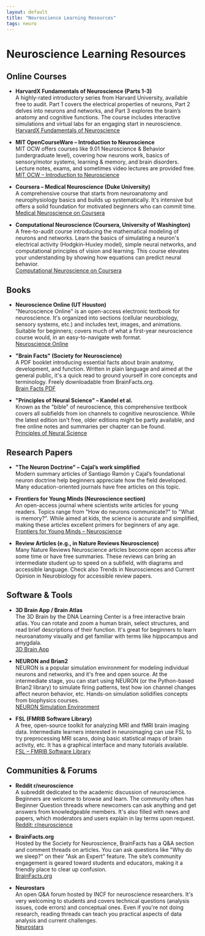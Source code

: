 ```yaml
---
layout: default
title: "Neuroscience Learning Resources"
tags: neuro
---
```



# Neuroscience Learning Resources

## Online Courses

- **HarvardX Fundamentals of Neuroscience (Parts 1-3)**  
  A highly-rated introductory series from Harvard University, available free to audit. Part 1 covers the electrical properties of neurons, Part 2 delves into neurons and networks, and Part 3 explores the brain’s anatomy and cognitive functions. The course includes interactive simulations and virtual labs for an engaging start in neuroscience.  
  [HarvardX Fundamentals of Neuroscience](https://pll.harvard.edu/course/fundamentals-neuroscience)

- **MIT OpenCourseWare – Introduction to Neuroscience**  
  MIT OCW offers courses like 9.01 Neuroscience & Behavior (undergraduate level), covering how neurons work, basics of sensory/motor systems, learning & memory, and brain disorders. Lecture notes, exams, and sometimes video lectures are provided free.  
  [MIT OCW – Introduction to Neuroscience](https://ocw.mit.edu/courses/9-01-introduction-to-neuroscience-fall-2007/)

- **Coursera – Medical Neuroscience (Duke University)**  
  A comprehensive course that starts from neuroanatomy and neurophysiology basics and builds up systematically. It's intensive but offers a solid foundation for motivated beginners who can commit time.  
  [Medical Neuroscience on Coursera](https://www.coursera.org/learn/medical-neuroscience)

- **Computational Neuroscience (Coursera, University of Washington)**  
  A free-to-audit course introducing the mathematical modeling of neurons and networks. Learn the basics of simulating a neuron's electrical activity (Hodgkin-Huxley model), simple neural networks, and computational principles of vision and learning. This course elevates your understanding by showing how equations can predict neural behavior.  
  [Computational Neuroscience on Coursera](https://www.coursera.org/learn/computational-neuroscience)

## Books

- **Neuroscience Online (UT Houston)**  
  "Neuroscience Online" is an open-access electronic textbook for neuroscience. It's organized into sections (cellular neurobiology, sensory systems, etc.) and includes text, images, and animations. Suitable for beginners; covers much of what a first-year neuroscience course would, in an easy-to-navigate web format.  
  [Neuroscience Online](https://nba.uth.tmc.edu/neuroscience/)

- **"Brain Facts" (Society for Neuroscience)**  
  A PDF booklet introducing essential facts about brain anatomy, development, and function. Written in plain language and aimed at the general public, it's a quick read to ground yourself in core concepts and terminology. Freely downloadable from BrainFacts.org.  
  [Brain Facts PDF](https://www.brainfacts.org/the-brain-facts-book)

- **"Principles of Neural Science" – Kandel et al.**  
  Known as the "bible" of neuroscience, this comprehensive textbook covers all subfields from ion channels to cognitive neuroscience. While the latest edition isn't free, older editions might be partly available, and free online notes and summaries per chapter can be found.  
  [Principles of Neural Science](https://en.wikipedia.org/wiki/Principles_of_Neural_Science)

## Research Papers

- **"The Neuron Doctrine" – Cajal’s work simplified**  
  Modern summary articles of Santiago Ramón y Cajal’s foundational neuron doctrine help beginners appreciate how the field developed. Many education-oriented journals have free articles on this topic.

- **Frontiers for Young Minds (Neuroscience section)**  
  An open-access journal where scientists write articles for young readers. Topics range from "How do neurons communicate?" to "What is memory?". While aimed at kids, the science is accurate and simplified, making these articles excellent primers for beginners of any age.  
  [Frontiers for Young Minds – Neuroscience](https://kids.frontiersin.org/sections/neuroscience)

- **Review Articles (e.g., in Nature Reviews Neuroscience)**  
  Many Nature Reviews Neuroscience articles become open access after some time or have free summaries. These reviews can bring an intermediate student up to speed on a subfield, with diagrams and accessible language. Check also Trends in Neurosciences and Current Opinion in Neurobiology for accessible review papers.

## Software & Tools

- **3D Brain App / Brain Atlas**  
  The 3D Brain by the DNA Learning Center is a free interactive brain atlas. You can rotate and zoom a human brain, select structures, and read brief descriptions of their function. It's great for beginners to learn neuroanatomy visually and get familiar with terms like hippocampus and amygdala.  
  [3D Brain App](https://www.dnalc.org/resources/3dbrain/)

- **NEURON and Brian2**  
  NEURON is a popular simulation environment for modeling individual neurons and networks, and it's free and open source. At the intermediate stage, you can start using NEURON (or the Python-based Brian2 library) to simulate firing patterns, test how ion channel changes affect neuron behavior, etc. Hands-on simulation solidifies concepts from biophysics courses.  
  [NEURON Simulation Environment](https://neuron.yale.edu/neuron/)

- **FSL (FMRIB Software Library)**  
  A free, open-source toolkit for analyzing MRI and fMRI brain imaging data. Intermediate learners interested in neuroimaging can use FSL to try preprocessing MRI scans, doing basic statistical maps of brain activity, etc. It has a graphical interface and many tutorials available.  
  [FSL – FMRIB Software Library](https://fsl.fmrib.ox.ac.uk/fsl/fslwiki/)

## Communities & Forums

- **Reddit r/neuroscience**  
  A subreddit dedicated to the academic discussion of neuroscience. Beginners are welcome to browse and learn. The community often has Beginner Question threads where newcomers can ask anything and get answers from knowledgeable members. It's also filled with news and papers, which moderators and users explain in lay terms upon request.  
  [Reddit: r/neuroscience](https://www.reddit.com/r/neuroscience/)

- **BrainFacts.org**  
  Hosted by the Society for Neuroscience, BrainFacts has a Q&A section and comment threads on articles. You can ask questions like "Why do we sleep?" on their "Ask an Expert" feature. The site’s community engagement is geared toward students and educators, making it a friendly place to clear up confusion.  
  [BrainFacts.org](https://www.brainfacts.org/)

- **Neurostars**  
  An open Q&A forum hosted by INCF for neuroscience researchers. It's very welcoming to students and covers technical questions (analysis issues, code errors) and conceptual ones. Even if you're not doing research, reading threads can teach you practical aspects of data analysis and current challenges.  
  [Neurostars](https://neurostars.org/)
